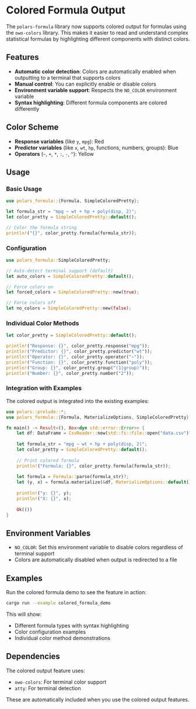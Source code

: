 # Colored Formula Output

The `polars-formula` library now supports colored output for formulas using the `owo-colors` library. This makes it easier to read and understand complex statistical formulas by highlighting different components with distinct colors.

## Features

- **Automatic color detection**: Colors are automatically enabled when outputting to a terminal that supports colors
- **Manual control**: You can explicitly enable or disable colors
- **Environment variable support**: Respects the `NO_COLOR` environment variable
- **Syntax highlighting**: Different formula components are colored differently

## Color Scheme

- **Response variables** (like `y`, `mpg`): Red
- **Predictor variables** (like `x`, `wt`, `hp`, functions, numbers, groups): Blue
- **Operators** (`~`, `+`, `*`, `:`, `-`, `^`): Yellow

## Usage

### Basic Usage

```rust
use polars_formula::{Formula, SimpleColoredPretty};

let formula_str = "mpg ~ wt + hp + poly(disp, 2)";
let color_pretty = SimpleColoredPretty::default();

// Color the formula string
println!("{}", color_pretty.formula(formula_str));
```

### Configuration

```rust
use polars_formula::SimpleColoredPretty;

// Auto-detect terminal support (default)
let auto_colors = SimpleColoredPretty::default();

// Force colors on
let forced_colors = SimpleColoredPretty::new(true);

// Force colors off
let no_colors = SimpleColoredPretty::new(false);
```

### Individual Color Methods

```rust
let color_pretty = SimpleColoredPretty::default();

println!("Response: {}", color_pretty.response("mpg"));
println!("Predictor: {}", color_pretty.predictor("wt"));
println!("Operator: {}", color_pretty.operator("~"));
println!("Function: {}", color_pretty.function("poly"));
println!("Group: {}", color_pretty.group("(1|group)"));
println!("Number: {}", color_pretty.number("2"));
```

### Integration with Examples

The colored output is integrated into the existing examples:

```rust
use polars::prelude::*;
use polars_formula::{Formula, MaterializeOptions, SimpleColoredPretty};

fn main() -> Result<(), Box<dyn std::error::Error>> {
    let df: DataFrame = CsvReader::new(std::fs::File::open("data.csv")?).finish()?;
    
    let formula_str = "mpg ~ wt + hp + poly(disp, 2)";
    let color_pretty = SimpleColoredPretty::default();
    
    // Print colored formula
    println!("Formula: {}", color_pretty.formula(formula_str));
    
    let formula = Formula::parse(formula_str)?;
    let (y, x) = formula.materialize(&df, MaterializeOptions::default())?;
    
    println!("y: {}", y);
    println!("X: {}", x);
    
    Ok(())
}
```

## Environment Variables

- `NO_COLOR`: Set this environment variable to disable colors regardless of terminal support
- Colors are automatically disabled when output is redirected to a file

## Examples

Run the colored formula demo to see the feature in action:

```bash
cargo run --example colored_formula_demo
```

This will show:
- Different formula types with syntax highlighting
- Color configuration examples
- Individual color method demonstrations

## Dependencies

The colored output feature uses:
- `owo-colors`: For terminal color support
- `atty`: For terminal detection

These are automatically included when you use the colored output features.
